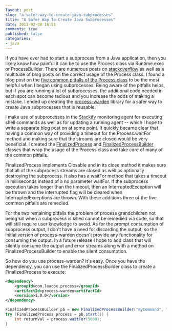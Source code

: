 ```yaml
---
layout: post
slug: "a-safer-way-to-create-java-subprocesses"
title: "A Safer Way To Create Java Subprocesses"
date: 2013-02-08 16:51
comments: true
published: false
categories:
- java
---
```


If you have ever had to start a subprocess from a Java application, then you likely know how painful it can be to use the Process class via Runtime.exec or ProcessBuilder.  There are numerous posts on [stackoverflow](http://stackoverflow.com/search?tab=votes&q=%5bjava%5d%20processbuilder) as well as a multitude of blog posts on the correct usage of the Process class.  I found a blog post on the [five common pitfalls of the Process class](http://kylecartmell.com/?p=9) to be the most helpful when I began using subprocesses.  Being aware of the pitfalls helps, but if you are running a lot of subprocesses, the additional code needed in each spot can become tedious and you increase the odds of  making a mistake. I ended up creating the [process-warden](https://github.com/johnlcox/process-warden) library for a safer way to create Java subprocesses that is reusable.

I make use of subprocesses in the [Stackify](http://www.stackify.com/) monitoring agent for executing shell commands as well as for updating a running agent -- which I hope to write a separate blog post on at some point.  It quickly became clear that having a common way of providing a timeout for the Process.waitFor method and making sure that the streams are closed would be very beneficial. I created the [FinalizedProcess](https://github.com/johnlcox/process-warden/blob/master/src/main/java/com/leacox/process/FinalizedProcess.java) and [FinalizedProcessBuilder](https://github.com/johnlcox/process-warden/blob/master/src/main/java/com/leacox/process/FinalizedProcessBuilder.java) classes that wrap the usage of the Process class and take care of many of the common pitfalls.

FinalizedProcess implements Closable and in its close method it makes sure that all of the subprocess streams are closed as well as optionally destroying the subprocess.  It also has a waitFor method that takes a timeout in milliseconds instead of a no parameter waitFor.  If the subprocess execution takes longer than the timeout, then an InterruptedException will be thrown and the interrupted flag will be cleared when InterruptedExceptions are thrown.  With these additions three of the five common pitfalls are remedied.

For the two remaining pitfalls  the problem of process grandchildren not being kill when a subprocess is killed cannot be remedied via code, so that will still require user knowledge to avoid.  As for the prompt consumption of subprocess output, I don't have a need for discarding the output, so the initial version of process-warden doesn't provide any functionality for consuming the output.  In a future release I hope to add class that will silently consume the output and error streams along with a method on FinalizedProcessBuilder to enable the silent consumption.

So how do you use process-warden?  It's easy.
Once you have the dependency, you can use the FinalizedProcessBuilder class to create a FinalizedProcess to execute:

```xml
<dependency>
	<groupId>com.leacox.process</groupId>
	<artifactId>process−warden<artifactId>
	<version>1.0.0</version>
</dependency>
```

```java
FinalizedProcessBuilder pb = new FinalizedProcessBuilder("myCommand", "myArg");
try (FinalizedProcess process = pb.start()) {
    int returnVal = process.waitFor(5000);
}
```
